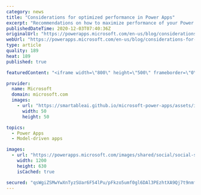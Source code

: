 ```yaml
---
category: news
title: "Considerations for optimized performance in Power Apps"
excerpt: "Recommendations on how to maximize performance of your Power Apps "
publishedDateTime: 2020-12-03T07:40:36Z
originalUrl: "https://powerapps.microsoft.com/en-us/blog/considerations-for-optimized-performance-in-power-apps/"
webUrl: "https://powerapps.microsoft.com/en-us/blog/considerations-for-optimized-performance-in-power-apps/"
type: article
quality: 189
heat: 189
published: true

featuredContent: "<iframe width=\"800\" height=\"500\" frameborder=\"0\" src=\"https://www.youtube.com/embed/jcKoqC9Vfmo\" allow=\"accelerometer; autoplay; encrypted-media; gyroscope; picture-in-picture\" allowfullscreen></iframe>"

provider:
  name: Microsoft
  domain: microsoft.com
  images:
    - url: "https://smartableai.github.io/microsoft-power-apps/assets/images/organizations/microsoft.com-50x50.jpg"
      width: 50
      height: 50

topics:
  - Power Apps
  - Model-driven apps

images:
  - url: "https://powerapps.microsoft.com/images/shared/social/social-share-post-ignite.png"
    width: 1200
    height: 630
    isCached: true

secured: "qsWgiZSMwYwXnTyzSUar6F54lPu/pFkzo5umf0gl6DAl3PEzhtXA9Qj7t9nmfhe4SqHsfZHXH/ZSkZnSDTy1iwfHsCMyITr7nZqM6lTnjulPyw0z0kUQ6jH4A4Ip+65g87sgysLbDLRpopUxMBky7RsiVAygMUTjpAWExRgHddhF7AMzmnHEK/0e8rwOiQRlz9h8fyOnCj1kInujUeYLqN8U6Y9aNYfFHQy45RNUga+Hsj529X3TvbPhlAsKYjdeDW7nUjgQ6/8BH5fkmc+Ps7PsgnRMeZ0jnbEo3qkX7JvOPGwx5kibbAFKTFprzWu7ViheV+G3u6dxa62ZzDrOVXuVmwwIuRrhrsJTmqSX3kmzK0T8fZzwbWO2+aSU0QR+3CzXVoQV2ZYbk+R3BMUAaU5E1Et9tLFWWNQqjuycK8UUFWohUFD+8ihJg8S/xYVauvcpIhKCxeN4TE7oPgQz9g==;F1CefLJlWgo26CgsaRcbUw=="
---
```


